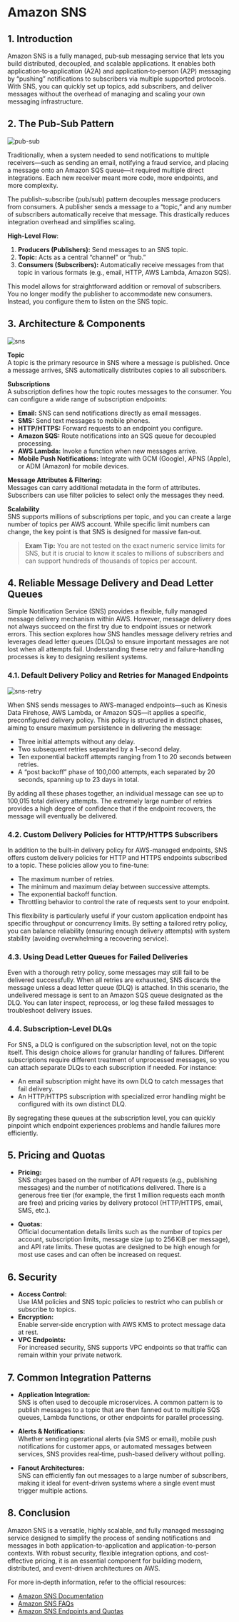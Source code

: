 # Amazon SNS

## 1. Introduction

Amazon SNS is a fully managed, pub‑sub messaging service that lets you build distributed, decoupled, and scalable applications. It enables both application‑to‑application (A2A) and application‑to‑person (A2P) messaging by “pushing” notifications to subscribers via multiple supported protocols. With SNS, you can quickly set up topics, add subscribers, and deliver messages without the overhead of managing and scaling your own messaging infrastructure.
## 2. The Pub-Sub Pattern

![pub-sub](../_assets/pub-sub.png)

Traditionally, when a system needed to send notifications to multiple receivers—such as sending an email, notifying a fraud service, and placing a message onto an Amazon SQS queue—it required multiple direct integrations. Each new receiver meant more code, more endpoints, and more complexity.

The publish-subscribe (pub/sub) pattern decouples message producers from consumers. A publisher sends a message to a “topic,” and any number of subscribers automatically receive that message. This drastically reduces integration overhead and simplifies scaling.

**High-Level Flow**:

1. **Producers (Publishers):** Send messages to an SNS topic.
2. **Topic:** Acts as a central “channel” or “hub.”
3. **Consumers (Subscribers):** Automatically receive messages from that topic in various formats (e.g., email, HTTP, AWS Lambda, Amazon SQS).

This model allows for straightforward addition or removal of subscribers. You no longer modify the publisher to accommodate new consumers. Instead, you configure them to listen on the SNS topic.

## 3. Architecture & Components

![sns](../_assets/sns.png)

**Topic**  
A topic is the primary resource in SNS where a message is published. Once a message arrives, SNS automatically distributes copies to all subscribers.

**Subscriptions**  
A subscription defines how the topic routes messages to the consumer. You can configure a wide range of subscription endpoints:

- **Email:** SNS can send notifications directly as email messages.
- **SMS:** Send text messages to mobile phones.
- **HTTP/HTTPS:** Forward requests to an endpoint you configure.
- **Amazon SQS:** Route notifications into an SQS queue for decoupled processing.
- **AWS Lambda:** Invoke a function when new messages arrive.
- **Mobile Push Notifications:** Integrate with GCM (Google), APNS (Apple), or ADM (Amazon) for mobile devices.

**Message Attributes & Filtering:**  
Messages can carry additional metadata in the form of attributes. Subscribers can use filter policies to select only the messages they need.

**Scalability**  
SNS supports millions of subscriptions per topic, and you can create a large number of topics per AWS account. While specific limit numbers can change, the key point is that SNS is designed for massive fan-out.

> **Exam Tip:** You are not tested on the exact numeric service limits for SNS, but it is crucial to know it scales to millions of subscribers and can support hundreds of thousands of topics per account.

## 4. Reliable Message Delivery and Dead Letter Queues

Simple Notification Service (SNS) provides a flexible, fully managed message delivery mechanism within AWS. However, message delivery does not always succeed on the first try due to endpoint issues or network errors. This section explores how SNS handles message delivery retries and leverages dead letter queues (DLQs) to ensure important messages are not lost when all attempts fail. Understanding these retry and failure-handling processes is key to designing resilient systems.
### 4.1. Default Delivery Policy and Retries for Managed Endpoints

![sns-retry](../_assets/sns-retry.png)

When SNS sends messages to AWS-managed endpoints—such as Kinesis Data Firehose, AWS Lambda, or Amazon SQS—it applies a specific, preconfigured delivery policy. This policy is structured in distinct phases, aiming to ensure maximum persistence in delivering the message:

- Three initial attempts without any delay.  
- Two subsequent retries separated by a 1-second delay.  
- Ten exponential backoff attempts ranging from 1 to 20 seconds between retries.  
- A “post backoff” phase of 100,000 attempts, each separated by 20 seconds, spanning up to 23 days in total.

By adding all these phases together, an individual message can see up to 100,015 total delivery attempts. The extremely large number of retries provides a high degree of confidence that if the endpoint recovers, the message will eventually be delivered.

### 4.2. Custom Delivery Policies for HTTP/HTTPS Subscribers

In addition to the built-in delivery policy for AWS-managed endpoints, SNS offers custom delivery policies for HTTP and HTTPS endpoints subscribed to a topic. These policies allow you to fine-tune:

- The maximum number of retries.  
- The minimum and maximum delay between successive attempts.  
- The exponential backoff function.  
- Throttling behavior to control the rate of requests sent to your endpoint.

This flexibility is particularly useful if your custom application endpoint has specific throughput or concurrency limits. By setting a tailored retry policy, you can balance reliability (ensuring enough delivery attempts) with system stability (avoiding overwhelming a recovering service).

### 4.3. Using Dead Letter Queues for Failed Deliveries

Even with a thorough retry policy, some messages may still fail to be delivered successfully. When all retries are exhausted, SNS discards the message unless a dead letter queue (DLQ) is attached. In this scenario, the undelivered message is sent to an Amazon SQS queue designated as the DLQ. You can later inspect, reprocess, or log these failed messages to troubleshoot delivery issues.

### 4.4. Subscription-Level DLQs

For SNS, a DLQ is configured on the subscription level, not on the topic itself. This design choice allows for granular handling of failures. Different subscriptions require different treatment of unprocessed messages, so you can attach separate DLQs to each subscription if needed. For instance:

- An email subscription might have its own DLQ to catch messages that fail delivery.  
- An HTTP/HTTPS subscription with specialized error handling might be configured with its own distinct DLQ.

By segregating these queues at the subscription level, you can quickly pinpoint which endpoint experiences problems and handle failures more efficiently.

## 5. Pricing and Quotas

- **Pricing:**  
	SNS charges based on the number of API requests (e.g., publishing messages) and the number of notifications delivered. There is a generous free tier (for example, the first 1 million requests each month are free) and pricing varies by delivery protocol (HTTP/HTTPS, email, SMS, etc.).
    
- **Quotas:**  
    Official documentation details limits such as the number of topics per account, subscription limits, message size (up to 256 KiB per message), and API rate limits. These quotas are designed to be high enough for most use cases and can often be increased on request.
## 6. Security

- **Access Control:**  
    Use IAM policies and SNS topic policies to restrict who can publish or subscribe to topics.
- **Encryption:**  
    Enable server‑side encryption with AWS KMS to protect message data at rest.
- **VPC Endpoints:**  
    For increased security, SNS supports VPC endpoints so that traffic can remain within your private network.

## 7. Common Integration Patterns

- **Application Integration:**  
    SNS is often used to decouple microservices. A common pattern is to publish messages to a topic that are then fanned out to multiple SQS queues, Lambda functions, or other endpoints for parallel processing.
    
- **Alerts & Notifications:**  
    Whether sending operational alerts (via SMS or email), mobile push notifications for customer apps, or automated messages between services, SNS provides real‑time, push-based delivery without polling.
    
- **Fanout Architectures:**  
    SNS can efficiently fan out messages to a large number of subscribers, making it ideal for event-driven systems where a single event must trigger multiple actions.
## 8. Conclusion

Amazon SNS is a versatile, highly scalable, and fully managed messaging service designed to simplify the process of sending notifications and messages in both application-to-application and application-to-person contexts. With robust security, flexible integration options, and cost-effective pricing, it is an essential component for building modern, distributed, and event-driven architectures on AWS.

For more in‑depth information, refer to the official resources:

- [Amazon SNS Documentation](https://docs.aws.amazon.com/sns/)
- [Amazon SNS FAQs](https://aws.amazon.com/sns/faqs/)
- [Amazon SNS Endpoints and Quotas](https://docs.aws.amazon.com/general/latest/gr/sns.html)
